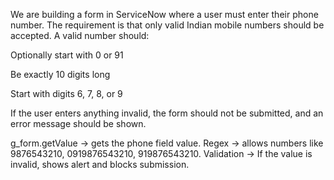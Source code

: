 We are building a form in ServiceNow where a user must enter their phone number.
The requirement is that only valid Indian mobile numbers should be accepted. A valid number should:

Optionally start with 0 or 91

Be exactly 10 digits long

Start with digits 6, 7, 8, or 9

If the user enters anything invalid, the form should not be submitted, and an error message should be shown.

g_form.getValue → gets the phone field value.
Regex → allows numbers like 9876543210, 0919876543210, 919876543210.
Validation → If the value is invalid, shows alert and blocks submission.
